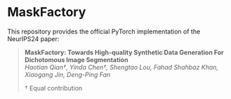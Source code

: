 # MaskFactory
This repository provides the official PyTorch implementation of the NeurIPS24 paper:

> **MaskFactory: Towards High-quality Synthetic Data Generation For Dichotomous Image Segmentation**  
> *Haotian Qian†, Yinda Chen†, Shengtao Lou, Fahad Shahbaz Khan, Xiaogang Jin, Deng-Ping Fan*
>
> † Equal contribution
